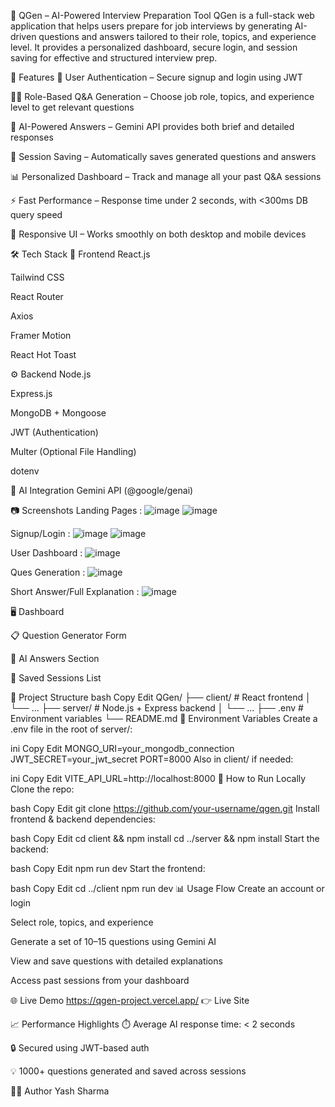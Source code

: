 🧠 QGen – AI-Powered Interview Preparation Tool
QGen is a full-stack web application that helps users prepare for job interviews by generating AI-driven questions and answers tailored to their role, topics, and experience level. It provides a personalized dashboard, secure login, and session saving for effective and structured interview prep.

🚀 Features
🔐 User Authentication – Secure signup and login using JWT

🧑‍💼 Role-Based Q&A Generation – Choose job role, topics, and experience level to get relevant questions

🤖 AI-Powered Answers – Gemini API provides both brief and detailed responses

💾 Session Saving – Automatically saves generated questions and answers

📊 Personalized Dashboard – Track and manage all your past Q&A sessions

⚡ Fast Performance – Response time under 2 seconds, with <300ms DB query speed

📱 Responsive UI – Works smoothly on both desktop and mobile devices

🛠️ Tech Stack
🧩 Frontend
React.js

Tailwind CSS

React Router

Axios

Framer Motion

React Hot Toast

⚙️ Backend
Node.js

Express.js

MongoDB + Mongoose

JWT (Authentication)

Multer (Optional File Handling)

dotenv

🧠 AI Integration
Gemini API (@google/genai)

📷 Screenshots
Landing Pages :
![image](https://github.com/user-attachments/assets/70497be9-bf76-4ab4-ab5e-4187c6fe003b)
![image](https://github.com/user-attachments/assets/02d06750-540e-42ac-94b6-f704e1753732)

Signup/Login :
![image](https://github.com/user-attachments/assets/7383932e-2d79-4fc5-9d2d-f9535e8659c6)
![image](https://github.com/user-attachments/assets/6d7dd5e5-f445-407b-b11d-425e4bb2d328)

User Dashboard :
![image](https://github.com/user-attachments/assets/fc29fde3-a815-4fbb-833f-e49254ea6b6a)

Ques Generation :
![image](https://github.com/user-attachments/assets/a41f42a8-8c26-4432-b87c-d8961075c4c1)

Short Answer/Full Explanation :
![image](https://github.com/user-attachments/assets/ca1916de-5f8c-425e-8c15-9c42d74667fe)



🖥️ Dashboard

📋 Question Generator Form

🧠 AI Answers Section

📁 Saved Sessions List

📂 Project Structure
bash
Copy
Edit
QGen/
├── client/         # React frontend
│   └── ...
├── server/         # Node.js + Express backend
│   └── ...
├── .env            # Environment variables
└── README.md
🔑 Environment Variables
Create a .env file in the root of server/:

ini
Copy
Edit
MONGO_URI=your_mongodb_connection
JWT_SECRET=your_jwt_secret
PORT=8000
Also in client/ if needed:

ini
Copy
Edit
VITE_API_URL=http://localhost:8000
🧪 How to Run Locally
Clone the repo:

bash
Copy
Edit
git clone https://github.com/your-username/qgen.git
Install frontend & backend dependencies:

bash
Copy
Edit
cd client && npm install
cd ../server && npm install
Start the backend:

bash
Copy
Edit
npm run dev
Start the frontend:

bash
Copy
Edit
cd ../client
npm run dev
📊 Usage Flow
Create an account or login

Select role, topics, and experience

Generate a set of 10–15 questions using Gemini AI

View and save questions with detailed explanations

Access past sessions from your dashboard

🌐 Live Demo
https://qgen-project.vercel.app/
👉 Live Site

📈 Performance Highlights
⏱️ Average AI response time: < 2 seconds

🔒 Secured using JWT-based auth

💡 1000+ questions generated and saved across sessions

🙋‍♂️ Author
Yash Sharma
